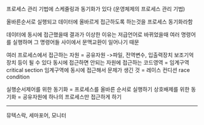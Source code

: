 프로세스 관리 기법에 스케줄링과 동기화가 있다 (운영체제의 프로세스 관리 기법)

올바른순서로 실행되고 데이터에 올바르게 접근하도록 하는것을 프로세스 동기화라함

데이터에 동시에 접근했을때 결과가 이상한 이유는
저급언어로 바뀌었을때 여러 명령어를 실행하며 그 명령어들 사이에서 문맥교환이 일어나기 때문

여러 프로세스에서 접근하는 자원 = 공유자원
->파일, 전역변수, 입출력장치 보조기억장치 등이 될 수 있다
동시에 접근하면 안되는 자원에 접근하는 코드영역 = 임계구역 critical section
임계구역에 동시에 접근해서 문제가 생긴 것 = 레이스 컨디션 race condition

실행순서제어를 위한 동기화 = 프로세스를 올바른 순서로 실행하기
상호배제를 위한 동기화 = 공유자원에 하나의 프로세스만 접근하게 하기

---

뮤텍스락, 세마포어, 모니터




